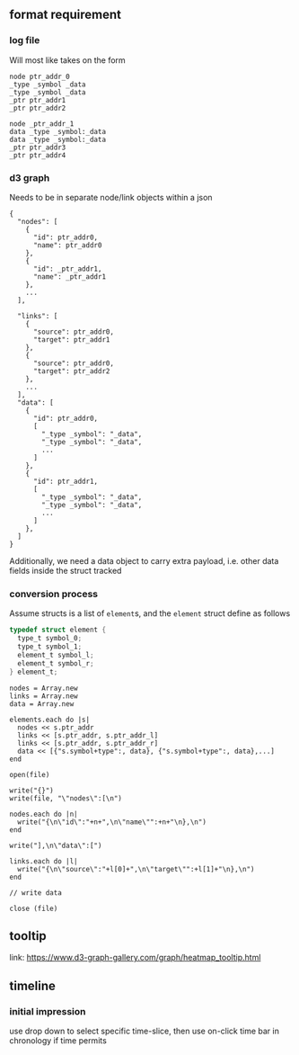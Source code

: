 

## format requirement

### log file

Will most like takes on the form

```
node ptr_addr_0
_type _symbol _data
_type _symbol _data
_ptr ptr_addr1
_ptr ptr_addr2

node _ptr_addr_1
data _type _symbol:_data
data _type _symbol:_data
_ptr ptr_addr3
_ptr ptr_addr4
```


### d3 graph

Needs to be in separate node/link objects within a json

```
{
  "nodes": [
    {
      "id": ptr_addr0,
      "name": ptr_addr0
    },
    {
      "id": _ptr_addr1,
      "name": _ptr_addr1    
    },
    ...
  ],

  "links": [
    {
      "source": ptr_addr0,
      "target": ptr_addr1
    },
    {
      "source": ptr_addr0,
      "target": ptr_addr2    
    },
    ...
  ],
  "data": [
    {
      "id": ptr_addr0,
      [
        "_type _symbol": "_data",
        "_type _symbol": "_data",
        ...
      ]
    },
    {
      "id": ptr_addr1,
      [
        "_type _symbol": "_data",
        "_type _symbol": "_data",
        ...
      ]
    },
  ]
}

```

Additionally, we need a data object to carry extra payload, i.e. other data fields inside the struct tracked

### conversion process

Assume structs is a list of `element`s, and the `element` struct define as follows

```c
typedef struct element {
  type_t symbol_0;
  type_t symbol_1;
  element_t symbol_l;
  element_t symbol_r;
} element_t;

```

```
nodes = Array.new
links = Array.new
data = Array.new

elements.each do |s|
  nodes << s.ptr_addr
  links << [s.ptr_addr, s.ptr_addr_l]
  links << [s.ptr_addr, s.ptr_addr_r]
  data << [{"s.symbol+type":, data}, {"s.symbol+type":, data},...]  
end

open(file)

write("{}")
write(file, "\"nodes\":[\n")

nodes.each do |n|
  write("{\n\"id\":"+n+",\n\"name\"":+n+"\n},\n")
end

write("],\n\"data\":[")

links.each do |l|
  write("{\n\"source\":"+l[0]+",\n\"target\"":+l[1]+"\n},\n")
end

// write data

close (file)
```


## tooltip

link: https://www.d3-graph-gallery.com/graph/heatmap_tooltip.html


## timeline

### initial impression

use drop down to select specific time-slice, then use on-click time bar in chronology if time permits
